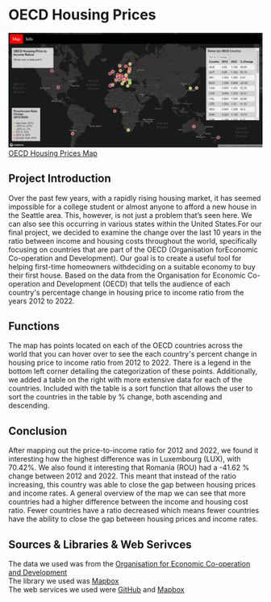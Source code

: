 # OECD Housing Prices
![Alt text](img/Global-housing-prices-interface.png)
[OECD Housing Prices Map](https://ilee17.github.io/geog328_group6_final/)

## Project Introduction
Over the past few years, with a rapidly rising housing market, it has seemed impossible for a
college student or almost anyone to afford a new house in the Seattle area. This, however, is not just a problem that’s seen here. We can also see this occurring in various states within the United States.For our final project, we decided to examine the change over the last 10 years in the ratio between income and housing costs throughout the world, specifically focusing on countries that are part of the OECD (Organisation forEconomic Co-operation and Development). Our goal is to create a useful tool for helping first-time homeowners withdeciding on a suitable economy to buy their first house. Based on the data from the Organisation for Economic Co-operation and Development (OECD) that tells the audience of each country's percentage change in housing price to income ratio from the years 2012 to 2022.

## Functions
The map has points located on each of the OECD countries across the world that you can hover over to see the each country's percent change in housing price to income ratio from 2012 to 2022. There is a legend in the bottom left corner detailing the categorization of these points. Additionally, we added a table on the right with more extensive data for each of the countries. Included with the table is a sort function that allows the user to sort the countries in the table by % change, both ascending and descending.

## Conclusion
After mapping out the price-to-income ratio for 2012 and 2022, we found it interesting how the highest difference was in Luxembourg (LUX), with 70.42%. We also found it interesting that Romania (ROU) had a -41.62 % change between 2012 and 2022. This meant that instead of the ratio increasing, this country was able to close the gap between housing prices and income rates. A general overview of the map we can see that more countries had a higher difference between the income and housing cost ratio. Fewer countries have a ratio decreased which means fewer countries have the ability to close the gap between housing prices and income rates.

## Sources & Libraries & Web Serivces
The data we used was from the [Organisation for Economic Co-operation and Development](https://data.oecd.org/price/housing-prices.htm)<br />
The library we used was [Mapbox](https://docs.mapbox.com/mapbox-gl-js/guides/)<br />
The web services we used were [GitHub](https://github.com/) and [Mapbox](https://www.mapbox.com/)